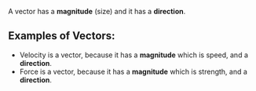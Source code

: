 A vector has a **magnitude** (size) and it has a **direction**.
## Examples of Vectors:
- Velocity is a vector, because it has a **magnitude** which is speed, and a **direction**.
- Force is a vector, because it has a **magnitude** which is strength, and a **direction**.